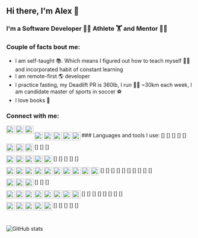 ## Hi there, I'm Alex 👋

### I'm a Software Developer 🧑‍💻  Athlete️ 🏋️ and Mentor 👨‍🏫

### Couple of facts bout me:
- I am self-taught 📚. Which means I figured out how to teach myself 👨‍🏫 and incorporated habit of constant learning
- I am remote-first 🌎 developer
- I practice fasting, my Deadlift PR is 360lb, I run 🏃‍♂️ ~30km each week, I am candidate master of sports in soccer ⚽️
- I love books 📖 


### Connect with me:
[<img align="left" alt="maistrovas | Twitter" width="22px" src="https://cdn.jsdelivr.net/npm/simple-icons@v3/icons/twitter.svg" />][twitter]
[<img align="left" alt="maistrovas | LinkedIn" width="22px" src="https://cdn.jsdelivr.net/npm/simple-icons@v3/icons/linkedin.svg" />][linkedin]
[<img align="left" alt="maistrovas | Facebook" width="22px" src="https://cdn.jsdelivr.net/npm/simple-icons@v3/icons/facebook.svg" />][facebook]


<br />
### Languages and tools I use:
[<img align="left" alt="Python" width="22px" src="https://cdn.jsdelivr.net/npm/simple-icons@v3/icons/python.svg"/>]
[<img align="left" alt="Python" width="22px" src="https://cdn.jsdelivr.net/npm/simple-icons@v3/icons/javascript.svg"/>]
[<img align="left" alt="Python" width="22px" src="https://cdn.jsdelivr.net/npm/simple-icons@v3/icons/typescript.svg"/>]
[<img align="left" alt="Python" width="22px" src="https://cdn.jsdelivr.net/npm/simple-icons@v3/icons/html5.svg"/>]
[<img align="left" alt="Python" width="22px" src="https://cdn.jsdelivr.net/npm/simple-icons@v3/icons/css3.svg"/>]

[<img align="left" alt="Python" width="22px" src="https://cdn.jsdelivr.net/npm/simple-icons@v3/icons/django.svg"/>]
[<img align="left" alt="Python" width="22px" src="https://cdn.jsdelivr.net/npm/simple-icons@v3/icons/flask.svg"/>]
[<img align="left" alt="Python" width="22px" src="https://cdn.jsdelivr.net/npm/simple-icons@v3/icons/bootstrap.svg"/>]


[<img align="left" alt="Python" width="22px" src="https://cdn.jsdelivr.net/npm/simple-icons@v3/icons/postgresql.svg"/>]
[<img align="left" alt="Python" width="22px" src="https://cdn.jsdelivr.net/npm/simple-icons@v3/icons/mysql.svg"/>]
[<img align="left" alt="Python" width="22px" src="https://cdn.jsdelivr.net/npm/simple-icons@v3/icons/elasticsearch.svg"/>]
[<img align="left" alt="Python" width="22px" src="https://cdn.jsdelivr.net/npm/simple-icons@v3/icons/apachecassandra.svg"/>]
[<img align="left" alt="Python" width="22px" src="https://cdn.jsdelivr.net/npm/simple-icons@v3/icons/redis.svg"/>]


[<img align="left" alt="Python" width="22px" src="https://cdn.jsdelivr.net/npm/simple-icons@v3/icons/linux.svg"/>]
[<img align="left" alt="Python" width="22px" src="https://cdn.jsdelivr.net/npm/simple-icons@v3/icons/nginx.svg"/>]
[<img align="left" alt="Python" width="22px" src="https://cdn.jsdelivr.net/npm/simple-icons@v3/icons/docker.svg"/>]
[<img align="left" alt="Python" width="22px" src="https://cdn.jsdelivr.net/npm/simple-icons@v3/icons/kubernetes.svg"/>]
[<img align="left" alt="Python" width="22px" src="https://cdn.jsdelivr.net/npm/simple-icons@v3/icons/jenkins.svg"/>]
[<img align="left" alt="Python" width="22px" src="https://cdn.jsdelivr.net/npm/simple-icons@v3/icons/terraform.svg"/>]
[<img align="left" alt="Python" width="22px" src="https://cdn.jsdelivr.net/npm/simple-icons@v3/icons/ansible.svg"/>]
[<img align="left" alt="Python" width="22px" src="https://cdn.jsdelivr.net/npm/simple-icons@v3/icons/digitalocean.svg"/>]
[<img align="left" alt="Python" width="22px" src="https://cdn.jsdelivr.net/npm/simple-icons@v3/icons/amazonaws.svg"/>]
[<img align="left" alt="Python" width="22px" src="https://cdn.jsdelivr.net/npm/simple-icons@v3/icons/heroku.svg"/>]

[<img align="left" alt="Python" width="22px" src="https://cdn.jsdelivr.net/npm/simple-icons@v3/icons/prometheus.svg"/>]
[<img align="left" alt="Python" width="22px" src="https://cdn.jsdelivr.net/npm/simple-icons@v3/icons/newrelic.svg"/>]
[<img align="left" alt="Python" width="22px" src="https://cdn.jsdelivr.net/npm/simple-icons@v3/icons/sentry.svg"/>]


[<img align="left" alt="Python" width="22px" src="https://cdn.jsdelivr.net/npm/simple-icons@v3/icons/pycharm.svg"/>]
[<img align="left" alt="Python" width="22px" src="https://cdn.jsdelivr.net/npm/simple-icons@v3/icons/sublimetext.svg"/>]
[<img align="left" alt="Python" width="22px" src="https://cdn.jsdelivr.net/npm/simple-icons@v3/icons/powershell.svg"/>]
[<img align="left" alt="Python" width="22px" src="https://cdn.jsdelivr.net/npm/simple-icons@v3/icons/git.svg"/>]
[<img align="left" alt="Python" width="22px" src="https://cdn.jsdelivr.net/npm/simple-icons@v3/icons/github.svg"/>]
[<img align="left" alt="Python" width="22px" src="https://cdn.jsdelivr.net/npm/simple-icons@v3/icons/celery.svg"/>]
[<img align="left" alt="Python" width="22px" src="https://cdn.jsdelivr.net/npm/simple-icons@v3/icons/swagger.svg"/>]
[<img align="left" alt="Python" width="22px" src="https://cdn.jsdelivr.net/npm/simple-icons@v3/icons/postman.svg"/>]


[<img align="left" alt="Python" width="22px" src="https://cdn.jsdelivr.net/npm/simple-icons@v3/icons/slack.svg"/>]
[<img align="left" alt="Python" width="22px" src="https://cdn.jsdelivr.net/npm/simple-icons@v3/icons/zoom.svg"/>]
[<img align="left" alt="Python" width="22px" src="https://cdn.jsdelivr.net/npm/simple-icons@v3/icons/googlehangoutsmeet.svg"/>]
[<img align="left" alt="Python" width="22px" src="https://cdn.jsdelivr.net/npm/simple-icons@v3/icons/jira.svg"/>]
[<img align="left" alt="Python" width="22px" src="https://cdn.jsdelivr.net/npm/simple-icons@v3/icons/todoist.svg"/>]


<br />

![GitHub stats](https://github-readme-stats.vercel.app/api?username=maistrovas&count_private=true&show_icons=true&theme=dark)


[twitter]: https://twitter.com/maistrovas
[linkedin]: https://linkedin.com/in/maistrovas
[facebook]: https://www.facebook.com/maistrovas
